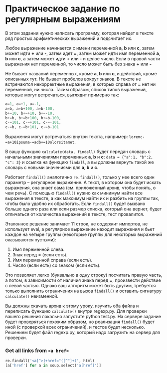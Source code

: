 # Практическое задание по регулярным выражениям

В этом задании нужно написать программу, которая найдет в тексте ряд простых арифметических выражений и подсчитает их.

Любое выражение начинается с имени переменной **a**, **b** или **c**, затем может идти **+** или **-**, затем идет **=**, затем может идти имя переменной **a**, **b** или **c**, а затем может идти **+** или **-** и целое число. Если в правой части выражения нет переменной, то число может быть без знака **+** или **-**

Не бывает названий переменных, кроме **a**, **b** или **c**, и действий, кроме описанных тут. Не бывает пробелов вокруг знаков. В тексте не встречаются некорректные выражения, в которых справа от **=** нет ни переменной, ни числа. Таким образом, список типов выражений, которые могут встречаться, выглядит примерно так:

```python
a=1, a=+1, a=-1,
a=b, a=b+100, a=b-100,
b+=10, b+=+10, b+=-10,
b+=b, b+=b+100, b+=b-100,
c-=101, c-=+101, c-=-101,
c-=b, c-=b+101, c-=b-101
```

Выражения могут встречаться внутри текста, например: `loremc-=a+10ipsuma-=adb+=10olorsitamet`.

В вашу функцию `calculate(data, findall)` будет передан словарь с начальными значениями переменных **a**, **b** и **c**: `data = {"a":1, "b":2, "c": 3}` и ссылка на функцию `findall`, а вы должны вернуть такой же словарь с новыми значениями для **a**, **b** и **c**.

Работает `findall()` аналогично `re.findall()`, только у нее всего один параметр – регулярное выражение. А текст, в котором она будет искать выражения, она знает сама (см. приложенный архив, чтобы понять, о чем речь). С помощью `findall()` нужно как минимум найти все выражения в тексте, а как максимум найти их и разбить на группы так, чтобы было удобно их обработать. Если `findall()` будет вызвано больше одного раза или если размер списка, который она вернет, будет отличаться от количества выражений в тексте, тест провалится.

Эталонное решение занимает 11 строк, не содержит импортов, не использует eval, а регулярное выражение находит выражения и бьет каждое на четыре группы (некоторые группы для некоторых выражений оказываются пустыми):

1. Имя переменной слева.
2. Знак перед = (если есть).
3. Имя переменной справа (если есть).
4. Число (если есть) со знаком (если есть).

Это позволяет легко (буквально в одну строку) посчитать правую часть, а потом, в зависимости от наличия знака перед **=**, произвести действие с левой частью. Однако ваш алгоритм может быть другим, требуется только выполнить ограничения на вызов `findall()` и оставить сигнатуру `calculate()` неизменной.

Вы должны скачать архив к этому уроку, изучить оба файла и переписать функцию `calculate()` внутри regexp.py. Для проверки вашего решения локально запустите python test.py. На сервере задание будет проверяться похожим образом, но реализация `findall()` будет иной (с проверкой всех ограничений), и тестов будет несколько. Решением будет файл regexp.py, который надо загрузить на сервер для проверки.


### Get all links from `<a href>`

```python
re.findall('<a[^>]+href="([^"]+)', html)
[a['href'] for a in soup.select('a[href]')]
```